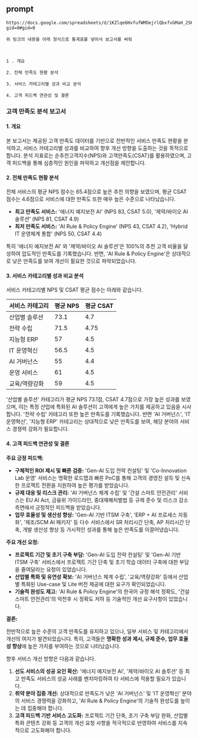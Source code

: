 ## prompt
```
https://docs.google.com/spreadsheets/d/1KZlqe6HvfufWMOejrlQbxfvGMaH_25KUrYMoUsJZQxQ/edit?gid=0#gid=0

위 링크의 내용을 아래 형식으로 통계표를 넣어서 보고서를 써줘



1 . 개요

2. 전체 만족도 현황 분석

3. 서비스 카테고리별 성과 비교 분석

4. 고객 피드백 연관성 및 결론
```
### **고객 만족도 분석 보고서**

#### **1. 개요**

본 보고서는 제공된 고객 만족도 데이터를 기반으로 전반적인 서비스 만족도 현황을 분석하고, 서비스 카테고리별 성과를 비교하여 향후 개선 방향을 도출하는 것을 목적으로 합니다. 분석 지표로는 순추천고객지수(NPS)와 고객만족도(CSAT)를 활용하였으며, 고객 피드백을 통해 심층적인 원인을 파악하고 개선점을 제안합니다.

#### **2. 전체 만족도 현황 분석**

전체 서비스의 평균 NPS 점수는 65.4점으로 높은 추천 의향을 보였으며, 평균 CSAT 점수는 4.6점으로 서비스에 대한 만족도 또한 매우 높은 수준으로 나타났습니다.

* **최고 만족도 서비스:** '에너지 예지보전 AI' (NPS 83, CSAT 5.0), '제약/바이오 AI 솔루션' (NPS 81, CSAT 4.9)
* **최저 만족도 서비스:** 'AI Rule & Policy Engine' (NPS 43, CSAT 4.2), 'Hybrid IT 운영체계 통합' (NPS 50, CSAT 4.4)

특히 '에너지 예지보전 AI' 와 '제약/바이오 AI 솔루션'은 100%의 추천 고객 비율을 달성하여 압도적인 만족도를 기록했습니다. 반면, 'AI Rule & Policy Engine'은 상대적으로 낮은 만족도를 보여 개선이 필요한 것으로 파악되었습니다.

#### **3. 서비스 카테고리별 성과 비교 분석**

서비스 카테고리별 NPS 및 CSAT 평균 점수는 아래와 같습니다.

| 서비스 카테고리 | 평균 NPS | 평균 CSAT |
| :--- | :--- | :--- |
| 산업별 솔루션 | 73.1 | 4.7 |
| 전략 수립 | 71.5 | 4.75 |
| 지능형 ERP | 57 | 4.5 |
| IT 운영혁신 | 56.5 | 4.5 |
| AI 거버넌스 | 55 | 4.4 |
| 운영 서비스 | 61 | 4.5 |
| 교육/역량강화 | 59 | 4.5 |

'산업별 솔루션' 카테고리가 평균 NPS 73.1점, CSAT 4.7점으로 가장 높은 성과를 보였으며, 이는 특정 산업에 특화된 AI 솔루션이 고객에게 높은 가치를 제공하고 있음을 시사합니다. '전략 수립' 카테고리 또한 높은 만족도를 기록했습니다. 반면 'AI 거버넌스', 'IT 운영혁신', '지능형 ERP' 카테고리는 상대적으로 낮은 만족도를 보여, 해당 분야의 서비스 경쟁력 강화가 필요합니다.

#### **4. 고객 피드백 연관성 및 결론**

**주요 긍정 피드백:**

* **구체적인 ROI 제시 및 빠른 검증:** 'Gen-AI 도입 전략 컨설팅' 및 'Co-Innovation Lab 운영' 서비스는 명확한 로드맵과 빠른 PoC를 통해 고객의 경영진 설득 및 신속한 프로젝트 전환을 지원하여 높은 평가를 받았습니다.
* **규제 대응 및 리스크 관리:** 'AI 거버넌스 체계 수립' 및 '건설 스마트 안전관리' 서비스는 EU AI Act, 금융위 가이드라인, 중대재해처벌법 등 규제 준수 및 리스크 감소 측면에서 긍정적인 피드백을 받았습니다.
* **업무 효율성 및 생산성 향상:** 'Gen-AI 기반 ITSM 구축', 'ERP + AI 프로세스 자동화', '제조/SCM AI 패키지' 등 다수 서비스에서 SR 처리시간 단축, AP 처리시간 단축, 개발 생산성 향상 등 가시적인 성과를 통해 높은 만족도를 이끌어냈습니다.

**주요 개선 요청:**

* **프로젝트 기간 및 초기 구축 부담:** 'Gen-AI 도입 전략 컨설팅' 및 'Gen-AI 기반 ITSM 구축' 서비스에서 프로젝트 기간 단축 및 초기 학습 데이터 구축에 대한 부담을 줄여달라는 요청이 있었습니다.
* **산업별 특화 및 유연성 확보:** 'AI 거버넌스 체계 수립', '교육/역량강화' 등에서 산업별 특화된 Use-case 및 Lite 버전 제공에 대한 요구가 확인되었습니다.
* **기술적 완성도 제고:** 'AI Rule & Policy Engine'의 한국어 규정 해석 정확도, '건설 스마트 안전관리'의 악천후 시 정확도 저하 등 기술적인 개선 요구사항이 있었습니다.

**결론:**

전반적으로 높은 수준의 고객 만족도를 유지하고 있으나, 일부 서비스 및 카테고리에서 개선의 여지가 발견되었습니다. 특히, 고객들은 **명확한 성과 제시, 규제 준수, 업무 효율성 향상**에 높은 가치를 부여하는 것으로 나타났습니다.

향후 서비스 개선 방향은 다음과 같습니다.

1.  **선도 서비스의 성공 요인 확산:** '에너지 예지보전 AI', '제약/바이오 AI 솔루션' 등 최고 만족도 서비스의 성공 사례를 벤치마킹하여 타 서비스에 적용할 필요가 있습니다.
2.  **취약 분야 집중 개선:** 상대적으로 만족도가 낮은 'AI 거버넌스' 및 'IT 운영혁신' 분야의 서비스 경쟁력을 강화하고, 'AI Rule & Policy Engine'의 기술적 완성도를 높이는 데 집중해야 합니다.
3.  **고객 피드백 기반 서비스 고도화:** 프로젝트 기간 단축, 초기 구축 부담 완화, 산업별 특화 콘텐츠 강화 등 고객의 개선 요청 사항을 적극적으로 반영하여 서비스를 지속적으로 고도화해야 합니다.